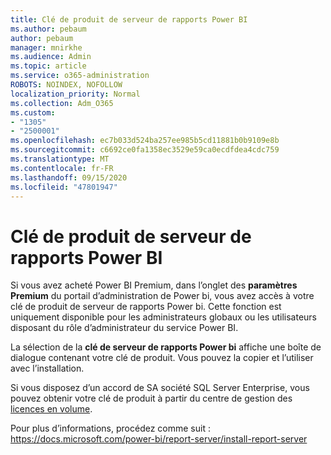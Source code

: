 ```yaml
---
title: Clé de produit de serveur de rapports Power BI
ms.author: pebaum
author: pebaum
manager: mnirkhe
ms.audience: Admin
ms.topic: article
ms.service: o365-administration
ROBOTS: NOINDEX, NOFOLLOW
localization_priority: Normal
ms.collection: Adm_O365
ms.custom:
- "1305"
- "2500001"
ms.openlocfilehash: ec7b033d524ba257ee985b5cd11881b0b9109e8b
ms.sourcegitcommit: c6692ce0fa1358ec3529e59ca0ecdfdea4cdc759
ms.translationtype: MT
ms.contentlocale: fr-FR
ms.lasthandoff: 09/15/2020
ms.locfileid: "47801947"
---
```

# <a name="power-bi-report-server-product-key"></a>Clé de produit de serveur de rapports Power BI

Si vous avez acheté Power BI Premium, dans l’onglet des **paramètres Premium** du portail d’administration de Power bi, vous avez accès à votre clé de produit de serveur de rapports Power bi. Cette fonction est uniquement disponible pour les administrateurs globaux ou les utilisateurs disposant du rôle d’administrateur du service Power BI.

La sélection de la **clé de serveur de rapports Power bi** affiche une boîte de dialogue contenant votre clé de produit. Vous pouvez la copier et l’utiliser avec l’installation.

Si vous disposez d’un accord de SA société SQL Server Enterprise, vous pouvez obtenir votre clé de produit à partir du centre de gestion des [licences en volume](https://www.microsoft.com/Licensing/servicecenter/).

Pour plus d’informations, procédez comme suit : https://docs.microsoft.com/power-bi/report-server/install-report-server
